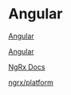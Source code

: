 # Angular

[Angular](https://angular.io/)

[Angular](https://angular.io/start)

[NgRx Docs](https://ngrx.io/)

[ngrx/platform](https://github.com/ngrx/platform)